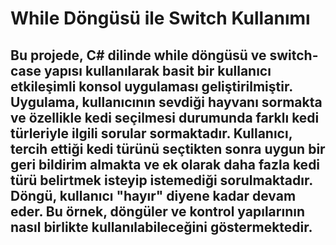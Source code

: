 # While Döngüsü ile Switch Kullanımı

## Bu projede, C# dilinde while döngüsü ve switch-case yapısı kullanılarak basit bir kullanıcı etkileşimli konsol uygulaması geliştirilmiştir. Uygulama, kullanıcının sevdiği hayvanı sormakta ve özellikle kedi seçilmesi durumunda farklı kedi türleriyle ilgili sorular sormaktadır. Kullanıcı, tercih ettiği kedi türünü seçtikten sonra uygun bir geri bildirim almakta ve ek olarak daha fazla kedi türü belirtmek isteyip istemediği sorulmaktadır. Döngü, kullanıcı "hayır" diyene kadar devam eder. Bu örnek, döngüler ve kontrol yapılarının nasıl birlikte kullanılabileceğini göstermektedir.










